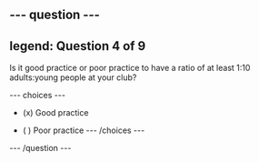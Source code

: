 --- question ---
---
legend: Question 4 of 9
---

Is it good practice or poor practice to have a ratio of at least 1:10 adults:young people at your club?

--- choices ---
- (x) Good practice

- ( ) Poor practice
--- /choices ---

--- /question ---
